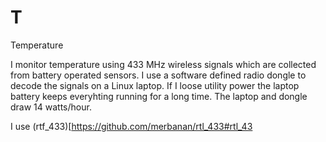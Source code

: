 # T
Temperature

I monitor temperature using 433 MHz wireless signals which are collected from battery operated sensors. I use a software defined radio dongle to decode the signals on a Linux laptop. If I loose utility power the laptop battery keeps everyhting running for a long time. The laptop and dongle draw 14 watts/hour.

I use (rtf_433)[https://github.com/merbanan/rtl_433#rtl_43
